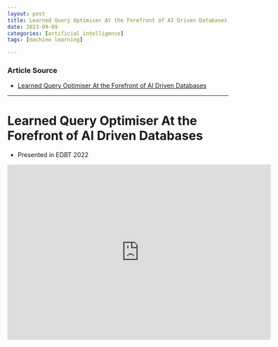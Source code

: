 ```yaml
---
layout: post
title: Learned Query Optimiser At the Forefront of AI Driven Databases
date: 2023-09-09
categories: [artificial intelligence]
tags: [machine learning]

---
```


### Article Source

* [Learned Query Optimiser At the Forefront of AI Driven Databases](https://www.youtube.com/watch?v=LDuLEXa3drM)

---

# Learned Query Optimiser At the Forefront of AI Driven Databases

* Presented in EDBT 2022


<iframe width="600" height="400" src="https://www.youtube.com/embed/LDuLEXa3drM?si=K_nLd6Hc7vSbfGQE" title="YouTube video player" frameborder="0" allow="accelerometer; autoplay; clipboard-write; encrypted-media; gyroscope; picture-in-picture; web-share" allowfullscreen></iframe>